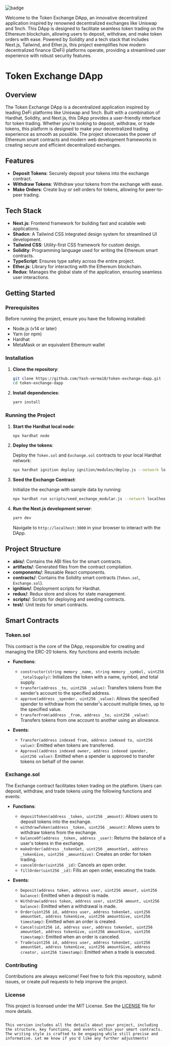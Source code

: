 
![badge](https://img.shields.io/badge/Dapp_Status-in%20progress-yellow)


Welcome to the Token Exchange DApp, an innovative decentralized application inspired by renowned decentralized exchanges like Uniswap and 1inch. This DApp is designed to facilitate seamless token trading on the Ethereum blockchain, allowing users to deposit, withdraw, and make token orders with ease. Powered by Solidity and a tech stack that includes Next.js, Tailwind, and Ether.js, this project exemplifies how modern decentralized finance (DeFi) platforms operate, providing a streamlined user experience with robust security features.


# Token Exchange DApp 



## Overview

The Token Exchange DApp is a decentralized application inspired by leading DeFi platforms like Uniswap and 1inch. Built with a combination of Hardhat, Solidity, and Next.js, this DApp provides a user-friendly interface for token trading. Whether you're looking to deposit, withdraw, or trade tokens, this platform is designed to make your decentralized trading experience as smooth as possible. The project showcases the power of Ethereum smart contracts and modern web development frameworks in creating secure and efficient decentralized exchanges.

## Features

- **Deposit Tokens**: Securely deposit your tokens into the exchange contract.
- **Withdraw Tokens**: Withdraw your tokens from the exchange with ease.
- **Make Orders**: Create buy or sell orders for tokens, allowing for peer-to-peer trading.

## Tech Stack

- **Next.js**: Frontend framework for building fast and scalable web applications.
- **Shadcn**: A Tailwind CSS integrated design system for streamlined UI development.
- **Tailwind CSS**: Utility-first CSS framework for custom design.
- **Solidity**: Programming language used for writing the Ethereum smart contracts.
- **TypeScript**: Ensures type safety across the entire project.
- **Ether.js**: Library for interacting with the Ethereum blockchain.
- **Redux**: Manages the global state of the application, ensuring seamless user interactions.

## Getting Started

### Prerequisites

Before running the project, ensure you have the following installed:

- Node.js (v14 or later)
- Yarn (or npm)
- Hardhat
- MetaMask or an equivalent Ethereum wallet

### Installation

1. **Clone the repository**:

   ```bash
   git clone https://github.com/Yash-verma18/token-exchange-dapp.git
   cd token-exchange-dapp
   ```

2. **Install dependencies**:

   ```bash
   yarn install
   ```

### Running the Project

1. **Start the Hardhat local node**:

   ```bash
   npx hardhat node
   ```

2. **Deploy the tokens**:

   Deploy the `Token.sol` and `Exchange.sol` contracts to your local Hardhat network:

   ```bash
   npx hardhat ignition deploy ignition/modules/deploy.js --network localhost
   ```

3. **Seed the Exchange Contract**:

   Initialize the exchange with sample data by running:

   ```bash
   npx hardhat run scripts/seed_exchange_modular.js --network localhost
   ```

4. **Run the Next.js development server**:

   ```bash
   yarn dev
   ```

   Navigate to `http://localhost:3000` in your browser to interact with the DApp.

## Project Structure

- **abis/**: Contains the ABI files for the smart contracts.
- **artifacts/**: Generated files from the contract compilation.
- **components/**: Reusable React components.
- **contracts/**: Contains the Solidity smart contracts (`Token.sol`, `Exchange.sol`).
- **ignition/**: Deployment scripts for Hardhat.
- **redux/**: Redux store and slices for state management.
- **scripts/**: Scripts for deploying and seeding contracts.
- **test/**: Unit tests for smart contracts.

## Smart Contracts

### Token.sol

This contract is the core of the DApp, responsible for creating and managing the ERC-20 tokens. Key functions and events include:

- **Functions**:
  - `constructor(string memory _name, string memory _symbol, uint256 _totalSupply)`: Initializes the token with a name, symbol, and total supply.
  - `transfer(address _to, uint256 _value)`: Transfers tokens from the sender's account to the specified address.
  - `approve(address _spender, uint256 _value)`: Allows the specified spender to withdraw from the sender's account multiple times, up to the specified value.
  - `transferFrom(address _from, address _to, uint256 _value)`: Transfers tokens from one account to another using an allowance.

- **Events**:
  - `Transfer(address indexed from, address indexed to, uint256 value)`: Emitted when tokens are transferred.
  - `Approval(address indexed owner, address indexed spender, uint256 value)`: Emitted when a spender is approved to transfer tokens on behalf of the owner.

### Exchange.sol

The Exchange contract facilitates token trading on the platform. Users can deposit, withdraw, and trade tokens using the following functions and events:

- **Functions**:
  - `depositToken(address _token, uint256 _amount)`: Allows users to deposit tokens into the exchange.
  - `withdrawToken(address _token, uint256 _amount)`: Allows users to withdraw tokens from the exchange.
  - `balanceOf(address _token, address _user)`: Returns the balance of a user's tokens in the exchange.
  - `makeOrder(address _tokenGet, uint256 _amountGet, address _tokenGive, uint256 _amountGive)`: Creates an order for token trading.
  - `cancelOrder(uint256 _id)`: Cancels an open order.
  - `fillOrder(uint256 _id)`: Fills an open order, executing the trade.

- **Events**:
  - `Deposit(address token, address user, uint256 amount, uint256 balance)`: Emitted when a deposit is made.
  - `Withdraw(address token, address user, uint256 amount, uint256 balance)`: Emitted when a withdrawal is made.
  - `Order(uint256 id, address user, address tokenGet, uint256 amountGet, address tokenGive, uint256 amountGive, uint256 timestamp)`: Emitted when an order is created.
  - `Cancel(uint256 id, address user, address tokenGet, uint256 amountGet, address tokenGive, uint256 amountGive, uint256 timestamp)`: Emitted when an order is canceled.
  - `Trade(uint256 id, address user, address tokenGet, uint256 amountGet, address tokenGive, uint256 amountGive, address creator, uint256 timestamp)`: Emitted when a trade is executed.

### Contributing

Contributions are always welcome! Feel free to fork this repository, submit issues, or create pull requests to help improve the project.

### License

This project is licensed under the MIT License. See the [LICENSE](LICENSE) file for more details.

```

This version includes all the details about your project, including the structure, key functions, and events within your smart contracts. The writing style is crafted to be engaging while still precise and informative. Let me know if you'd like any further adjustments!
